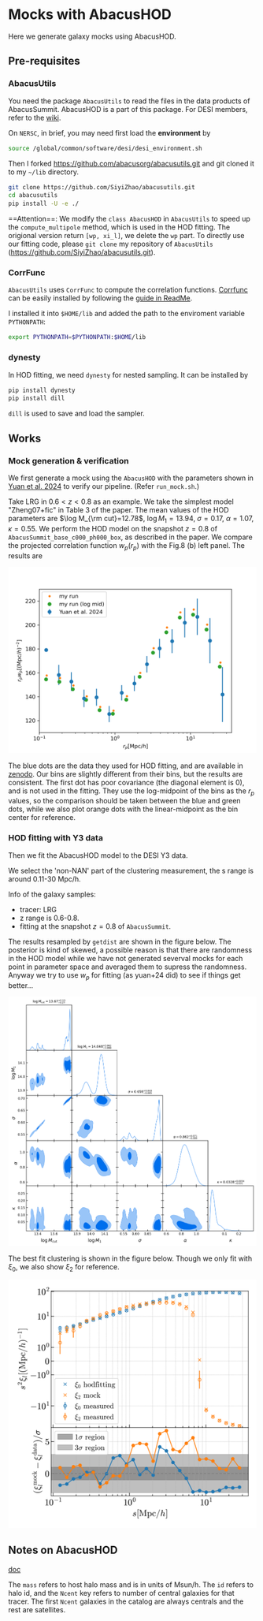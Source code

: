 # Mocks with AbacusHOD

Here we generate galaxy mocks using AbacusHOD. 

## Pre-requisites

### AbacusUtils

You need the package `AbacusUtils` to read the files in the data products of AbacusSummit. 
AbacusHOD is a part of this package.
For DESI members, refer to the [wiki](https://desi.lbl.gov/trac/wiki/CosmoSimsWG/Abacus#AbacusSummit).

On `NERSC`, in brief, you may need first load the **environment** by 
```sh
source /global/common/software/desi/desi_environment.sh
```
Then I forked https://github.com/abacusorg/abacusutils.git and git cloned it to my `~/lib` directory.
```sh
git clone https://github.com/SiyiZhao/abacusutils.git
cd abacusutils
pip install -U -e ./
```

==Attention==: We modify the `class AbacusHOD` in `AbacusUtils` to speed up the `compute_multipole` method, which is used in the HOD fitting. The origional version return `[wp, xi_l]`, we delete the `wp` part. To directly use our fitting code, please `git clone` my repository of `AbacusUtils` (https://github.com/SiyiZhao/abacusutils.git).

### CorrFunc

`AbacusUtils` uses `CorrFunc` to compute the correlation functions. [Corrfunc](https://github.com/manodeep/Corrfunc) can be easily installed by following the [guide in ReadMe](https://github.com/manodeep/Corrfunc?tab=readme-ov-file#method-1-source-installation-recommended).

I installed it into `$HOME/lib` and added the path to the enviroment variable `PYTHONPATH`:
```sh
export PYTHONPATH=$PYTHONPATH:$HOME/lib
```

### dynesty

In HOD fitting, we need `dynesty` for nested sampling. 
It can be installed by
```sh
pip install dynesty
pip install dill
```

`dill` is used to save and load the sampler.

## Works

### Mock generation & verification

We first generate a mock using the `AbacusHOD` with the parameters shown in [Yuan et al. 2024](https://arxiv.org/abs/2306.06314) to verify our pipeline. (Refer `run_mock.sh`.)

Take LRG in $0.6<z<0.8$ as an example. 
We take the simplest model "Zheng07+fic" in Table 3 of the paper. 
The mean values of the HOD parameters are $\log M_{\rm cut}=12.78$, $\log M_1=13.94$, $\sigma=0.17$, $\alpha=1.07$, $\kappa=0.55$.
We perform the HOD model on the snapshot $z=0.8$ of `AbacusSummit_base_c000_ph000_box`, as described in the paper. 
We compare the projected correlation function $w_p(r_p)$ with the Fig.8 (b) left panel. The results are 

![](plot/wp.png)

The blue dots are the data they used for HOD fitting, and are available in [zenodo](https://zenodo.org/records/7972387). 
Our bins are slightly different from their bins, but the results are consistent. The first dot has poor covariance (the diagonal element is 0), and is not used in the fitting.
They use the log-midpoint of the bins as the $r_p$ values, so the comparison should be taken between the blue and green dots, while we also plot orange dots with the linear-midpoint as the bin center for reference.


### HOD fitting with Y3 data

Then we fit the AbacusHOD model to the DESI Y3 data.

We select the 'non-NAN' part of the clustering measurement, the s range is around 0.11-30 Mpc/h.

Info of the galaxy samples: 
- tracer: LRG
- z range is 0.6-0.8.
- fitting at the snapshot $z=0.8$ of `AbacusSummit`.

The results resampled by `getdist` are shown in the figure below. 
The posterior is kind of skewed, a possible reason is that there are randomness in the HOD model while we have not generated severval mocks for each point in parameter space and averaged them to supress the randomness. Anyway we try to use $w_p$ for fitting (as yuan+24 did) to see if things get better...

![](plot/y3_getdist.png)

The best fit clustering is shown in the figure below. Though we only fit with $\xi_0$, we also show $\xi_2$ for reference. 

![](plot/xi0_xi2_comparison.png)



## Notes on AbacusHOD

[doc](https://abacusutils.readthedocs.io/en/latest/hod.html)

The `mass` refers to host halo mass and is in units of Msun/h. The `id` refers to halo id, and the `Ncent` key refers to number of central galaxies for that tracer. The first `Ncent` galaxies in the catalog are always centrals and the rest are satellites.